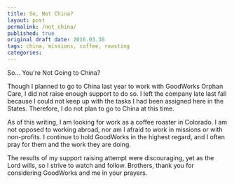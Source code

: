```yaml
---
title: So, Not China?
layout: post
permalink: /not_china/
published: true
original draft date: 2016.03.30
tags: china, missions, coffee, roasting
categories:
---
```

So...  You're Not Going to China? 

Though I planned to go to China last year to work with GoodWorks Orphan Care, I did not raise enough support to do so. I left the company late last fall because I could not keep up with the tasks I had been assigned here in the States. Therefore, I do not plan to go to China at this time. 

As of this writing, I am looking for work as a coffee roaster in Colorado. I am not opposed to working abroad, nor am I afraid to work in missions or with non-profits. I continue to hold GoodWorks in the highest regard,  and I often pray for them and the work they are doing. 
 
The results of my support raising attempt were discouraging, yet as the Lord wills, so I strive to watch and follow. Brothers,  thank you for considering GoodWorks and me in your prayers.
